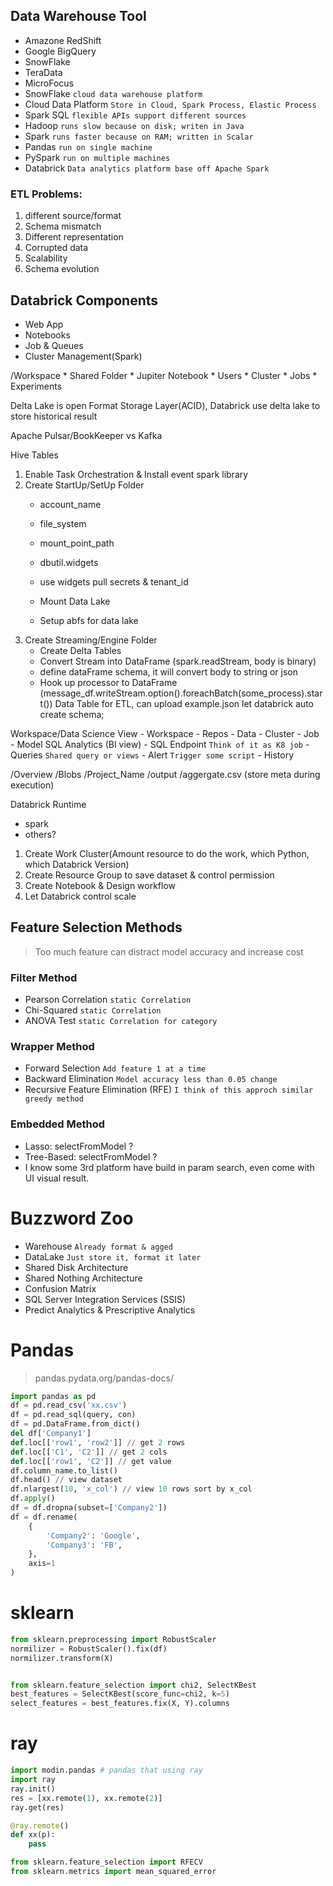 ## Data Warehouse Tool
- Amazone RedShift
- Google BigQuery
- SnowFlake
- TeraData
- MicroFocus
- SnowFlake `cloud data warehouse platform`
- Cloud Data Platform `Store in Cloud, Spark Process, Elastic Process`
- Spark SQL `flexible APIs support different sources`
- Hadoop `runs slow because on disk; writen in Java`
- Spark `runs faster because on RAM; written in Scalar`
- Pandas `run on single machine`
- PySpark `run on multiple machines`
- Databrick `Data analytics platform base off Apache Spark`


### ETL Problems:
1. different source/format
2. Schema mismatch
3. Different representation
4. Corrupted data
5. Scalability
6. Schema evolution


## Databrick Components
- Web App
- Notebooks
- Job & Queues
- Cluster Management(Spark)

/Workspace
    * Shared Folder
    * Jupiter Notebook
    * Users
    * Cluster
    * Jobs
    * Experiments

Delta Lake is open Format Storage Layer(ACID), Databrick use delta lake to store historical result

Apache Pulsar/BookKeeper vs Kafka

Hive Tables
1. Enable Task Orchestration & Install event spark library
2. Create StartUp/SetUp Folder
    * account_name
    * file_system
    * mount_point_path

    * dbutil.widgets
    * use widgets pull secrets & tenant_id

    * Mount Data Lake
    * Setup abfs for data lake
3. Create Streaming/Engine Folder
    * Create Delta Tables
    * Convert Stream into DataFrame (spark.readStream, body is binary)
    * define dataFrame schema, it will convert body to string or json
    * Hook up processor to DataFrame (message_df.writeStream.option().foreachBatch(some_process).start())
Data Table for ETL, can upload example.json let databrick auto create schema;


Workspace/Data Science View
    - Workspace
    - Repos
    - Data
    - Cluster
    - Job
    - Model
SQL Analytics (BI view)
    - SQL Endpoint `Think of it as K8 job`
    - Queries `Shared query or views`
    - Alert `Trigger some script`
    - History



/Overview
    /Blobs
        /Project_Name
            /output
                /aggergate.csv (store meta during execution)
                    


Databrick Runtime
- spark
- others?


1. Create Work Cluster(Amount resource to do the work, which Python, which Databrick Version)
2. Create Resource Group to save dataset & control permission
3. Create Notebook & Design workflow
4. Let Databrick control scale 

## Feature Selection Methods
> Too much feature can distract model accuracy and increase cost
### Filter Method
   - Pearson Correlation `static Correlation`
   - Chi-Squared `static Correlation`
   - ANOVA Test `static Correlation for category`
### Wrapper Method
   - Forward Selection `Add feature 1 at a time`
   - Backward Elimination `Model accuracy less than 0.05 change`
   - Recursive Feature Elimination (RFE) `I think of this approch similar greedy method`
### Embedded Method
   - Lasso: selectFromModel ?
   - Tree-Based: selectFromModel ?
   - I know some 3rd platform have build in param search, even come with UI visual result.

# Buzzword Zoo
- Warehouse `Already format & agged`
- DataLake `Just store it, format it later`
- Shared Disk Architecture
- Shared Nothing Architecture
- Confusion Matrix
- SQL Server Integration Services (SSIS)
- Predict Analytics & Prescriptive Analytics 

# Pandas
> pandas.pydata.org/pandas-docs/
```py
import pandas as pd
df = pd.read_csv('xx.csv')
df = pd.read_sql(query, con)
df = pd.DataFrame.from_dict()
del df['Company1']
def.loc[['row1', 'row2']] // get 2 rows
def.loc[['C1', 'C2']] // get 2 cols
def.loc[['row1', 'C2']] // get value
df.column_name.to_list()
df.head() // view dataset
df.nlargest(10, 'x_col') // view 10 rows sort by x_col
df.apply()
df = df.dropna(subset=['Company2'])
df = df.rename(
    {
        'Company2': 'Google',
        'Company3': 'FB',
    },
    axis=1
)
```

# sklearn
```py
from sklearn.preprocessing import RobustScaler
normilizer = RobustScaler().fix(df)
normilizer.transform(X)


from sklearn.feature_selection import chi2, SelectKBest
best_features = SelectKBest(score_func=chi2, k=5)
select_features = best_features.fix(X, Y).columns
```

# ray
```py
import modin.pandas # pandas that using ray
import ray
ray.init()
res = [xx.remote(1), xx.remote(2)]
ray.get(res)

@ray.remote()
def xx(p):
    pass

from sklearn.feature_selection import RFECV
from sklearn.metrics import mean_squared_error


```